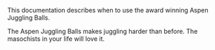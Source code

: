 This documentation describes when to use the award winning Aspen Juggling Balls.

The Aspen Juggling Balls makes juggling harder than before. The masochists in your life will love it.
